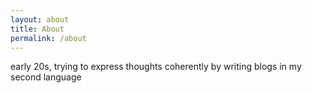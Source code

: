 ```yaml
---
layout: about
title: About
permalink: /about
---
```

early 20s, trying to express thoughts coherently by writing blogs in my second language